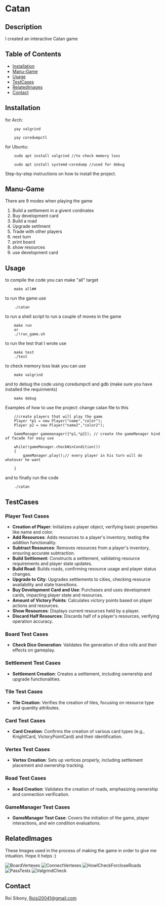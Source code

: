 # Catan

## Description

I created an interactive Catan game

## Table of Contents

- [Installation](#installation)
- [Manu-Game](#Manu-Game)
- [Usage](#usage)
- [TestCases](#TestCases)
- [RelatedImages](#RelatedImages)
- [Contact](#contact)


## Installation
for Arch:
```
    yay valgrind
```
```
    yay coredumpctl
```
for Ubuntu:
```
    sudo apt install valgrind //to check memory loss
```
```
    sudo apt install systemd-coredump //used for debug 
```

Step-by-step instructions on how to install the project.
## Manu-Game
There are 9 modes when playing the game 
1. Build a settlement in a givent cordinates
2. Buy development card
3. Build a road
4. Upgrade settlment
5. Trade with other players
6. next turn
7. print board
8. show resources
9. use development card

## Usage

to compile the code you can make "all" target
```
    make all##
```
to run the game use 
```
    ./catan
```
to run a shell script to run a couple of moves in the game
```
    make run
    or 
    ./!run_game.sh
```
to run the test that I wrote use 
```
    make test
    ./test
```
to check memory loss leak you can use 
```
    make valgrind
```
and to debug the code using coredumpctl and gdb (make sure you have installed the requirments)
```
    make debug
```


Examples of how to use the project:
change catan file to this
```
    //create players that will play the game
    Player *p1 = new Player("name","color");
    Player p2 = new Player("name2","color2");
```
```
    GameManager gamemanager({*p1,*p2}); // create the gameManager kind of facade for easy use
```
```
    while(!gameManager.checkWinCondition())
    {
        gameManager.play();// every player in his turn will do whatever he want

    }
```
and to finally run the code
```
    ./catan 
```
## TestCases

### Player Test Cases

- **Creation of Player**: Initializes a player object, verifying basic properties like name and color.
- **Add Resources**: Adds resources to a player's inventory, testing the addition functionality.
- **Subtract Resources**: Removes resources from a player's inventory, ensuring accurate subtraction.
- **Build Settlement**: Constructs a settlement, validating resource requirements and player state updates.
- **Build Road**: Builds roads, confirming resource usage and player status changes.
- **Upgrade to City**: Upgrades settlements to cities, checking resource availability and state transitions.
- **Buy Development Card and Use**: Purchases and uses development cards, impacting player state and resources.
- **Amount of Victory Points**: Calculates victory points based on player actions and resources.
- **Show Resources**: Displays current resources held by a player.
- **Discard Half Resources**: Discards half of a player's resources, verifying operation accuracy.

### Board Test Cases

- **Check Dice Generation**: Validates the generation of dice rolls and their effects on gameplay.

### Settlement Test Cases

- **Settlement Creation**: Creates a settlement, including ownership and upgrade functionalities.

### Tile Test Cases

- **Tile Creation**: Verifies the creation of tiles, focusing on resource type and quantity attributes.

### Card Test Cases

- **Card Creation**: Confirms the creation of various card types (e.g., KnightCard, VictoryPointCard) and their identification.

### Vertex Test Cases

- **Vertex Creation**: Sets up vertices properly, including settlement placement and ownership tracking.

### Road Test Cases

- **Road Creation**: Validates the creation of roads, emphasizing ownership and connection verification.

### GameManager Test Cases

- **GameManager Test Case**: Covers the initiation of the game, player interactions, and win condition evaluations.
## RelatedImages
These Images used in the process of making the game in order to give me intuation.
Hope it helps :)

![BoardVertexes](./RelatedImages/howtheboardshouldlooklikeVertexwise.jpeg)
![ConnectVertexes](./RelatedImages/howIconnectVertexes.jpeg)
![HowICheckForcloseRoads](./RelatedImages/howICheckForcloseRoads.jpeg)
![PassTests](./RelatedImages/PassTests.png)
![ValgrindCheck](./RelatedImages/Valgrind.png)

## Contact
Roi Sibony, Roisi20041@gmail.com
